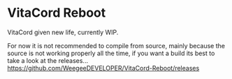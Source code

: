 # VitaCord Reboot
VitaCord given new life, currently WIP.

For now it is not recommended to compile from source, mainly because the source is not working properly all the time, if you want a build its best to take a look at the releases... https://github.com/WeegeeDEVELOPER/VitaCord-Reboot/releases
